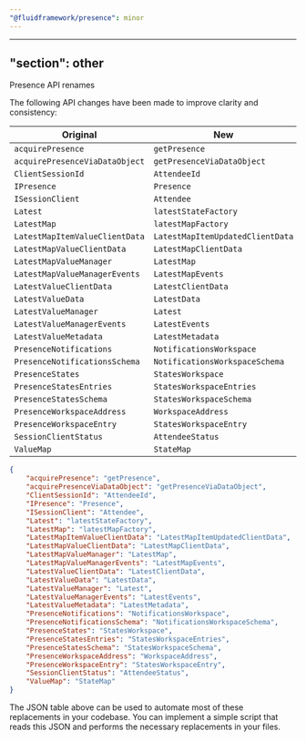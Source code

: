 ```yaml
---
"@fluidframework/presence": minor
---
```

---
"section": other
---

Presence API renames

The following API changes have been made to improve clarity and consistency:

| Original | New |
|----------|-----|
| `acquirePresence` | `getPresence` |
| `acquirePresenceViaDataObject` | `getPresenceViaDataObject` |
| `ClientSessionId` | `AttendeeId` |
| `IPresence` | `Presence` |
| `ISessionClient` | `Attendee` |
| `Latest` | `latestStateFactory` |
| `LatestMap` | `latestMapFactory` |
| `LatestMapItemValueClientData` | `LatestMapItemUpdatedClientData` |
| `LatestMapValueClientData` | `LatestMapClientData` |
| `LatestMapValueManager` | `LatestMap` |
| `LatestMapValueManagerEvents` | `LatestMapEvents` |
| `LatestValueClientData` | `LatestClientData` |
| `LatestValueData` | `LatestData` |
| `LatestValueManager` | `Latest` |
| `LatestValueManagerEvents` | `LatestEvents` |
| `LatestValueMetadata` | `LatestMetadata` |
| `PresenceNotifications` | `NotificationsWorkspace` |
| `PresenceNotificationsSchema` | `NotificationsWorkspaceSchema` |
| `PresenceStates` | `StatesWorkspace` |
| `PresenceStatesEntries` | `StatesWorkspaceEntries` |
| `PresenceStatesSchema` | `StatesWorkspaceSchema` |
| `PresenceWorkspaceAddress` | `WorkspaceAddress` |
| `PresenceWorkspaceEntry` | `StatesWorkspaceEntry` |
| `SessionClientStatus` | `AttendeeStatus` |
| `ValueMap` | `StateMap` |

```json
{
    "acquirePresence": "getPresence",
    "acquirePresenceViaDataObject": "getPresenceViaDataObject",
    "ClientSessionId": "AttendeeId",
    "IPresence": "Presence",
    "ISessionClient": "Attendee",
    "Latest": "latestStateFactory",
    "LatestMap": "latestMapFactory",
    "LatestMapItemValueClientData": "LatestMapItemUpdatedClientData",
    "LatestMapValueClientData": "LatestMapClientData",
    "LatestMapValueManager": "LatestMap",
    "LatestMapValueManagerEvents": "LatestMapEvents",
    "LatestValueClientData": "LatestClientData",
    "LatestValueData": "LatestData",
    "LatestValueManager": "Latest",
    "LatestValueManagerEvents": "LatestEvents",
    "LatestValueMetadata": "LatestMetadata",
    "PresenceNotifications": "NotificationsWorkspace",
    "PresenceNotificationsSchema": "NotificationsWorkspaceSchema",
    "PresenceStates": "StatesWorkspace",
    "PresenceStatesEntries": "StatesWorkspaceEntries",
    "PresenceStatesSchema": "StatesWorkspaceSchema",
    "PresenceWorkspaceAddress": "WorkspaceAddress",
    "PresenceWorkspaceEntry": "StatesWorkspaceEntry",
    "SessionClientStatus": "AttendeeStatus",
    "ValueMap": "StateMap"
}
```
The JSON table above can be used to automate most of these replacements in your codebase. You can implement a simple script that reads this JSON and performs the necessary replacements in your files.
